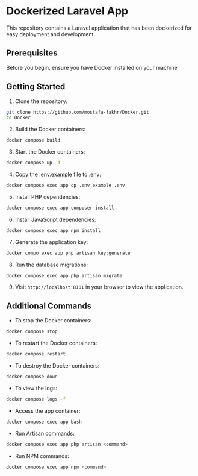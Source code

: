 # Dockerized Laravel App

This repository contains a Laravel application that has been dockerized for easy deployment and development.

## Prerequisites

Before you begin, ensure you have Docker installed on your machine

## Getting Started

1. Clone the repository:

```bash
git clone https://github.com/mostafa-fakhr/Docker.git
cd Docker
```

2. Build the Docker containers:

```bash
docker compose build
```

3. Start the Docker containers:

```bash
docker compose up -d
```

4. Copy the .env.example file to .env:

```bash
docker compose exec app cp .env.example .env
```

5. Install PHP dependencies:

```bash
docker compose exec app composer install
```

6. Install JavaScript dependencies:

```bash
docker compose exec app npm install
```

7. Generate the application key:

```bash
docker compo exec app php artisan key:generate
```

8. Run the database migrations:

```bash
docker compose exec app php artisan migrate
```

9. Visit `http://localhost:8101` in your browser to view the application.

## Additional Commands

-   To stop the Docker containers:

```bash
docker compose stop
```

-   To restart the Docker containers:

```bash
docker compose restart
```

-   To destroy the Docker containers:

```bash
docker compose down
```

-   To view the logs:

```bash
docker compose logs -f
```

-   Access the app container:

```bash
docker compose exec app bash
```

-   Run Artisan commands:

```bash
docker compose exec app php artisan <command>
```

-   Run NPM commands:

```bash
docker compose exec app npm <command>
```
